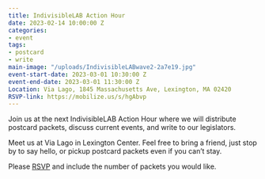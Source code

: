 ```yaml
---
title: IndivisibleLAB Action Hour
date: 2023-02-14 10:00:00 Z
categories:
- event
tags:
- postcard
- write
main-image: "/uploads/IndivisibleLABwave2-2a7e19.jpg"
event-start-date: 2023-03-01 10:30:00 Z
event-end-date: 2023-03-01 11:30:00 Z
Location: Via Lago, 1845 Massachusetts Ave, Lexington, MA 02420
RSVP-link: https://mobilize.us/s/hgAbvp
---
```


Join us at the next IndivisibleLAB Action Hour where we will distribute postcard packets, discuss current events, and write to our legislators. 

Meet us at Via Lago in Lexington Center. Feel free to bring a friend, just stop by to say hello, or pickup postcard packets even if you can’t stay. 

Please [RSVP](https://mobilize.us/s/hgAbvp) and include the number of packets you would like.
